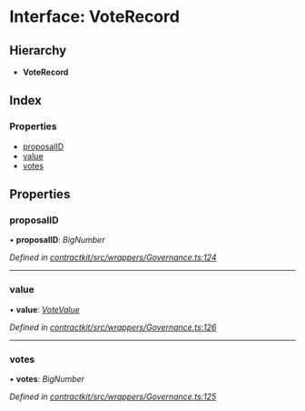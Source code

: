 # Interface: VoteRecord

## Hierarchy

* **VoteRecord**

## Index

### Properties

* [proposalID](_wrappers_governance_.voterecord.md#proposalid)
* [value](_wrappers_governance_.voterecord.md#value)
* [votes](_wrappers_governance_.voterecord.md#votes)

## Properties

###  proposalID

• **proposalID**: *BigNumber*

*Defined in [contractkit/src/wrappers/Governance.ts:124](https://github.com/celo-org/celo-monorepo/blob/master/packages/sdk/contractkit/src/wrappers/Governance.ts#L124)*

___

###  value

• **value**: *[VoteValue](../enums/_wrappers_governance_.votevalue.md)*

*Defined in [contractkit/src/wrappers/Governance.ts:126](https://github.com/celo-org/celo-monorepo/blob/master/packages/sdk/contractkit/src/wrappers/Governance.ts#L126)*

___

###  votes

• **votes**: *BigNumber*

*Defined in [contractkit/src/wrappers/Governance.ts:125](https://github.com/celo-org/celo-monorepo/blob/master/packages/sdk/contractkit/src/wrappers/Governance.ts#L125)*
